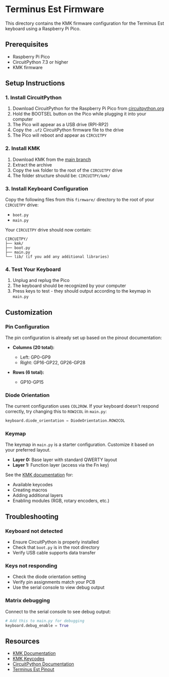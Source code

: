 # Terminus Est Firmware

This directory contains the KMK firmware configuration for the Terminus Est keyboard using a Raspberry Pi Pico.

## Prerequisites

- Raspberry Pi Pico
- CircuitPython 7.3 or higher
- KMK firmware

## Setup Instructions

### 1. Install CircuitPython

1. Download CircuitPython for the Raspberry Pi Pico from [circuitpython.org](https://circuitpython.org/board/raspberry_pi_pico/)
2. Hold the BOOTSEL button on the Pico while plugging it into your computer
3. The Pico will appear as a USB drive (RPI-RP2)
4. Copy the `.uf2` CircuitPython firmware file to the drive
5. The Pico will reboot and appear as `CIRCUITPY`

### 2. Install KMK

1. Download KMK from the [main branch](https://github.com/KMKfw/kmk_firmware/archive/refs/heads/master.zip)
2. Extract the archive
3. Copy the `kmk` folder to the root of the `CIRCUITPY` drive
4. The folder structure should be: `CIRCUITPY/kmk/`

### 3. Install Keyboard Configuration

Copy the following files from this `firmware/` directory to the root of your `CIRCUITPY` drive:

- `boot.py`
- `main.py`

Your `CIRCUITPY` drive should now contain:
```
CIRCUITPY/
├── kmk/
├── boot.py
├── main.py
└── lib/ (if you add any additional libraries)
```

### 4. Test Your Keyboard

1. Unplug and replug the Pico
2. The keyboard should be recognized by your computer
3. Press keys to test - they should output according to the keymap in `main.py`

## Customization

### Pin Configuration

The pin configuration is already set up based on the pinout documentation:

- **Columns (20 total):**
  - Left: GP0-GP9
  - Right: GP16-GP22, GP26-GP28

- **Rows (6 total):**
  - GP10-GP15

### Diode Orientation

The current configuration uses `COL2ROW`. If your keyboard doesn't respond correctly, try changing this to `ROW2COL` in `main.py`:

```python
keyboard.diode_orientation = DiodeOrientation.ROW2COL
```

### Keymap

The keymap in `main.py` is a starter configuration. Customize it based on your preferred layout.

- **Layer 0:** Base layer with standard QWERTY layout
- **Layer 1:** Function layer (access via the Fn key)

See the [KMK documentation](https://github.com/KMKfw/kmk_firmware/tree/master/docs/en) for:
- Available keycodes
- Creating macros
- Adding additional layers
- Enabling modules (RGB, rotary encoders, etc.)

## Troubleshooting

### Keyboard not detected
- Ensure CircuitPython is properly installed
- Check that `boot.py` is in the root directory
- Verify USB cable supports data transfer

### Keys not responding
- Check the diode orientation setting
- Verify pin assignments match your PCB
- Use the serial console to view debug output

### Matrix debugging
Connect to the serial console to see debug output:
```python
# Add this to main.py for debugging
keyboard.debug_enable = True
```

## Resources

- [KMK Documentation](https://github.com/KMKfw/kmk_firmware/tree/master/docs/en)
- [KMK Keycodes](https://github.com/KMKfw/kmk_firmware/blob/master/docs/en/keycodes.md)
- [CircuitPython Documentation](https://docs.circuitpython.org/)
- [Terminus Est Pinout](../docs/pinout.md)
